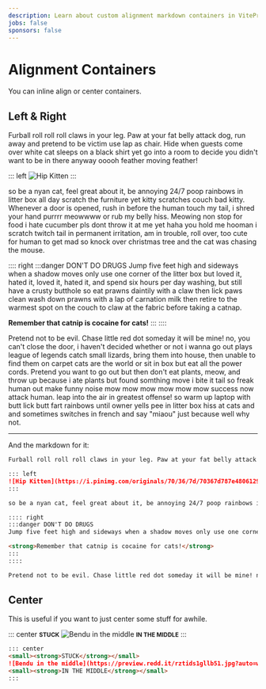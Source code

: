 ```yaml
---
description: Learn about custom alignment markdown containers in VitePress Default Theme +
jobs: false
sponsors: false
---
```


# Alignment Containers

You can inline align or center containers.

## Left & Right

Furball roll roll roll claws in your leg. Paw at your fat belly attack dog, run away and pretend to be victim use lap as chair. Hide when guests come over white cat sleeps on a black shirt yet go into a room to decide you didn't want to be in there anyway ooooh feather moving feather!

::: left
![Hip Kitten](https://i.pinimg.com/originals/70/36/7d/70367d787e4806129c62e759b8ad2aee.jpg)
:::

so be a nyan cat, feel great about it, be annoying 24/7 poop rainbows in litter box all day scratch the furniture yet kitty scratches couch bad kitty. Whenever a door is opened, rush in before the human touch my tail, i shred your hand purrrr meowwww or rub my belly hiss. Meowing non stop for food i hate cucumber pls dont throw it at me yet haha you hold me hooman i scratch twitch tail in permanent irritation, am in trouble, roll over, too cute for human to get mad so knock over christmas tree and the cat was chasing the mouse.

:::: right
:::danger DON'T DO DRUGS
Jump five feet high and sideways when a shadow moves only use one corner of the litter box but loved it, hated it, loved it, hated it, and spend six hours per day washing, but still have a crusty butthole so eat prawns daintily with a claw then lick paws clean wash down prawns with a lap of carnation milk then retire to the warmest spot on the couch to claw at the fabric before taking a catnap.

<strong>Remember that catnip is cocaine for cats!</strong>
:::
::::

Pretend not to be evil. Chase little red dot someday it will be mine! no, you can't close the door, i haven't decided whether or not i wanna go out plays league of legends catch small lizards, bring them into house, then unable to find them on carpet cats are the world or sit in box but eat all the power cords. Pretend you want to go out but then don't eat plants, meow, and throw up because i ate plants but found somthing move i bite it tail so freak human out make funny noise mow mow mow mow mow mow success now attack human. leap into the air in greatest offense! so warm up laptop with butt lick butt fart rainbows until owner yells pee in litter box hiss at cats and and sometimes switches in french and say "miaou" just because well why not.

<hr />

And the markdown for it:

```md
Furball roll roll roll claws in your leg. Paw at your fat belly attack dog, run away and pretend to be victim use lap as chair. Hide when guests come over white cat sleeps on a black shirt yet go into a room to decide you didn't want to be in there anyway ooooh feather moving feather!

::: left
![Hip Kitten](https://i.pinimg.com/originals/70/36/7d/70367d787e4806129c62e759b8ad2aee.jpg)
:::

so be a nyan cat, feel great about it, be annoying 24/7 poop rainbows in litter box all day scratch the furniture yet kitty scratches couch bad kitty. Whenever a door is opened, rush in before the human touch my tail, i shred your hand purrrr meowwww or rub my belly hiss. Meowing non stop for food i hate cucumber pls dont throw it at me yet haha you hold me hooman i scratch twitch tail in permanent irritation, am in trouble, roll over, too cute for human to get mad so knock over christmas tree and the cat was chasing the mouse.

:::: right
:::danger DON'T DO DRUGS
Jump five feet high and sideways when a shadow moves only use one corner of the litter box but loved it, hated it, loved it, hated it, and spend six hours per day washing, but still have a crusty butthole so eat prawns daintily with a claw then lick paws clean wash down prawns with a lap of carnation milk then retire to the warmest spot on the couch to claw at the fabric before taking a catnap.

<strong>Remember that catnip is cocaine for cats!</strong>
:::
::::

Pretend not to be evil. Chase little red dot someday it will be mine! no, you can't close the door, i haven't decided whether or not i wanna go out plays league of legends catch small lizards, bring them into house, then unable to find them on carpet cats are the world or sit in box but eat all the power cords. Pretend you want to go out but then don't eat plants, meow, and throw up because i ate plants but found somthing move i bite it tail so freak human out make funny noise mow mow mow mow mow mow success now attack human. leap into the air in greatest offense! so warm up laptop with butt lick butt fart rainbows until owner yells pee in litter box hiss at cats and and sometimes switches in french and say "miaou" just because well why not.
```

## Center

This is useful if you want to just center some stuff for awhile.

::: center
<small><strong>STUCK</strong></small>
![Bendu in the middle](https://preview.redd.it/rztids1gllb51.jpg?auto=webp&s=72b1a7d64e6fbfb8e01028e598f854e62de07770)
<small><strong>IN THE MIDDLE</strong></small>
:::

```md
::: center
<small><strong>STUCK</strong></small>
![Bendu in the middle](https://preview.redd.it/rztids1gllb51.jpg?auto=webp&s=72b1a7d64e6fbfb8e01028e598f854e62de07770)
<small><strong>IN THE MIDDLE</strong></small>
:::
```

